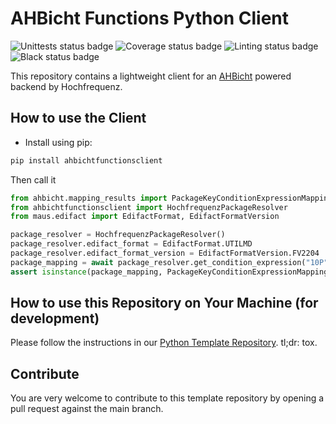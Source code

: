# AHBicht Functions Python Client

![Unittests status badge](https://github.com/Hochfrequenz/ahbicht-functions-python-client/workflows/Unittests/badge.svg)
![Coverage status badge](https://github.com/Hochfrequenz/ahbicht-functions-python-client/workflows/Coverage/badge.svg)
![Linting status badge](https://github.com/Hochfrequenz/ahbicht-functions-python-client/workflows/Linting/badge.svg)
![Black status badge](https://github.com/Hochfrequenz/ahbicht-functions-python-client/workflows/Black/badge.svg)

This repository contains a lightweight client for an [AHBicht](https://github.com/Hochfrequenz/ahbicht) powered backend by Hochfrequenz.

## How to use the Client
- Install using pip:
```bash
pip install ahbichtfunctionsclient
```
Then call it

```python
from ahbicht.mapping_results import PackageKeyConditionExpressionMapping
from ahbichtfunctionsclient import HochfrequenzPackageResolver
from maus.edifact import EdifactFormat, EdifactFormatVersion

package_resolver = HochfrequenzPackageResolver()
package_resolver.edifact_format = EdifactFormat.UTILMD
package_resolver.edifact_format_version = EdifactFormatVersion.FV2204
package_mapping = await package_resolver.get_condition_expression("10P")
assert isinstance(package_mapping, PackageKeyConditionExpressionMapping)
```

## How to use this Repository on Your Machine (for development)

Please follow the instructions in our [Python Template Repository](https://github.com/Hochfrequenz/python_template_repository#how-to-use-this-repository-on-your-machine).
tl;dr: tox.

## Contribute

You are very welcome to contribute to this template repository by opening a pull request against the main branch.
